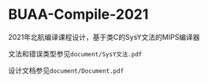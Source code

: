 # BUAA-Compile-2021

2021年北航编译课程设计，基于类C的SysY文法的MIPS编译器

文法和错误类型参见`document/SysY文法.pdf`

设计文档参见`document/Document.pdf`

